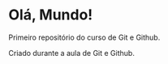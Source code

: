 # Olá, Mundo!
 Primeiro repositório do curso de Git e Github.

 Criado durante a aula de Git e Github.
